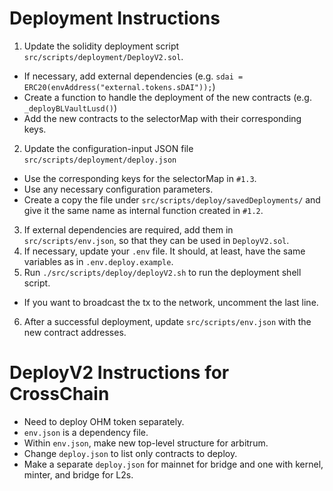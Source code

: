 # Deployment Instructions
1. Update the solidity deployment script `src/scripts/deployment/DeployV2.sol`.
  - If necessary, add external dependencies (e.g. `sdai = ERC20(envAddress("external.tokens.sDAI"));`)
  - Create a function to handle the deployment of the new contracts (e.g. `_deployBLVaultLusd()`)
  - Add the new contracts to the selectorMap with their corresponding keys.
2. Update the configuration-input JSON file `src/scripts/deployment/deploy.json`
  - Use the corresponding keys for the selectorMap in `#1.3`.
  - Use any necessary configuration parameters.
  - Create a copy the file under `src/scripts/deploy/savedDeployments/` and give it the same name as internal function created in `#1.2`.
3. If external dependencies are required, add them in `src/scripts/env.json`, so that they can be used in `DeployV2.sol`.
4. If necessary, update your `.env` file. It should, at least, have the same variables as in `.env.deploy.example`.
5. Run `./src/scripts/deploy/deployV2.sh` to run the deployment shell script.
 - If you want to broadcast the tx to the network, uncomment the last line.
6. After a successful deployment, update `src/scripts/env.json` with the new contract addresses.

# DeployV2 Instructions for CrossChain

- Need to deploy OHM token separately.
- `env.json` is a dependency file.
- Within `env.json`, make new top-level structure for arbitrum.
- Change `deploy.json` to list only contracts to deploy.
- Make a separate `deploy.json` for mainnet for bridge and one with kernel, minter, and bridge for L2s.
